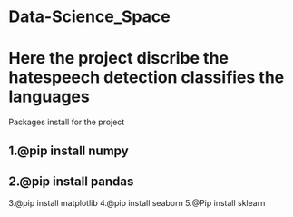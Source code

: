 # Data-Science_Space 
# Here the project discribe the hatespeech detection classifies the languages

Packages install for the project
## 1.@pip install numpy
## 2.@pip install pandas
3.@pip install matplotlib
4.@pip install seaborn
5.@Pip install sklearn

